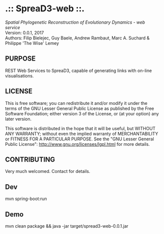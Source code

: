 .:: SpreaD3-web ::.
===================

*Spatial Phylogenetic Reconstruction of Evolutionary Dynamics - web service* <br />
Version: 0.0.1, 2017 <br />
Authors: Filip Bielejec, Guy Baele, Andrew Rambaut, Marc A. Suchard & Philippe 'The Wise' Lemey <br />

## PURPOSE
REST Web Services to SpreaD3, capable of generating links with on-line visualisations.


## LICENSE
  This is free software; you can redistribute it and/or modify 
  it under the terms of the GNU Lesser General Public License as 
  published by the Free Software Foundation; either version 3 
  of the License, or (at your option) any later version. 
 
   This software is distributed in the hope that it will be useful,
   but WITHOUT ANY WARRANTY; without even the implied warranty of 
   MERCHANTABILITY or FITNESS FOR A PARTICULAR PURPOSE.  See the 
   "GNU Lesser General Public License": http://www.gnu.org/licenses/lgpl.html for more details.


## CONTRIBUTING
Very much welcomed. Contact for details.

## Dev

mvn spring-boot:run

## Demo

mvn clean package && java -jar target/spread3-web-0.0.1.jar

